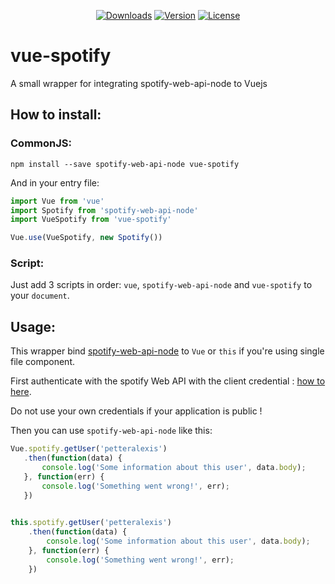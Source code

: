 <p align="center">
  <a href="https://www.npmjs.com/package/vue"><img src="https://img.shields.io/npm/dm/vue-spotify.svg" alt="Downloads"></a>
  <a href="https://www.npmjs.com/package/vue"><img src="https://img.shields.io/npm/v/vue-spotify.svg" alt="Version"></a>
  <a href="https://www.npmjs.com/package/vue"><img src="https://img.shields.io/npm/l/vue-spotify.svg" alt="License"></a>
</p>

# vue-spotify
A small wrapper for integrating spotify-web-api-node to Vuejs

## How to install:
### CommonJS:
```
npm install --save spotify-web-api-node vue-spotify
```

And in your entry file:
``` javascript
import Vue from 'vue'
import Spotify from 'spotify-web-api-node'
import VueSpotify from 'vue-spotify'

Vue.use(VueSpotify, new Spotify())
```

### Script:
Just add 3 scripts in order: `vue`, `spotify-web-api-node` and `vue-spotify` to your `document`.

## Usage:
This wrapper bind [spotify-web-api-node](https://github.com/thelinmichael/spotify-web-api-node/blob/master/README.md) to `Vue` or `this` if you're using single file component.

First authenticate with the spotify Web API with the client credential : [how to here](https://github.com/thelinmichael/spotify-web-api-node#authorization).

Do not use your own credentials if your application is public !

Then you can use `spotify-web-api-node` like this:
``` javascript
Vue.spotify.getUser('petteralexis')
   .then(function(data) {
       console.log('Some information about this user', data.body);
   }, function(err) {
       console.log('Something went wrong!', err);
   })
   

this.spotify.getUser('petteralexis')
    .then(function(data) {
        console.log('Some information about this user', data.body);
    }, function(err) {
        console.log('Something went wrong!', err);
    })

```
